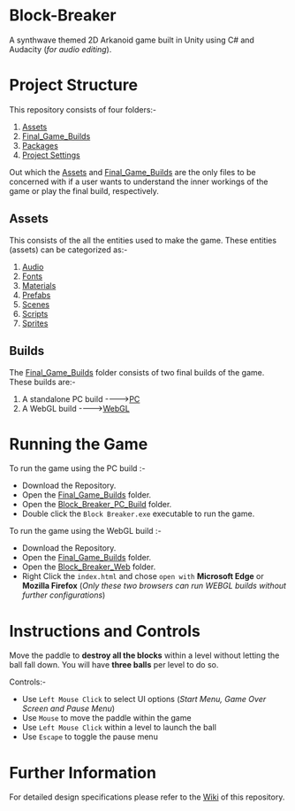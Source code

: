 # Block-Breaker
A synthwave themed 2D Arkanoid game built in Unity using C# and Audacity (*for audio editing*).

# Project Structure
This repository consists of four folders:-

1. [Assets](Assets)
2. [Final_Game_Builds](Final_Game_Builds)
3. [Packages](Packages)
4. [Project Settings](ProjectSettings)

Out which the [Assets](Assets) and [Final_Game_Builds](Final_Game_Builds) are the only files to be concerned with if a user wants to understand the inner workings
of the game or play the final build, respectively.

## Assets
This consists of the all the entities used to make the game. These entities (assets) can be categorized as:-
1. [Audio](Assets/Audio)
2. [Fonts](Assets/Fonts)
3. [Materials](Assets/Materials)
4. [Prefabs](Assets/PreFabs)
5. [Scenes](Assets/Scenes)
6. [Scripts](Assets/Scripts)
7. [Sprites](Assets/Sprites)

## Builds
The [Final_Game_Builds](Final_Game_Builds) folder consists of two final builds of the game. These builds are:-

1. A standalone PC build ---->[PC](Final_Game_Builds/Block_Breaker_PC_Build)
2. A WebGL build         ---->[WebGL](Final_Game_Builds/Block_Breaker_Web)

# Running the Game
To run the game using the PC build :-

- Download the Repository.
- Open the [Final_Game_Builds](Final_Game_Builds) folder.
- Open the [Block_Breaker_PC_Build](Final_Game_Builds/Block_Breaker_PC_Build) folder.
- Double click the `Block Breaker.exe` executable to run the game.

To run the game using the WebGL build :-

- Download the Repository.
- Open the [Final_Game_Builds](Final_Game_Builds) folder.
- Open the [Block_Breaker_Web](Final_Game_Builds/Block_Breaker_Web) folder.
- Right Click the `index.html` and chose `open with` **Microsoft Edge** or **Mozilla Firefox** (*Only these two browsers can run WEBGL builds without further configurations*)

# Instructions and Controls
Move the paddle to **destroy all the blocks** within a level without letting the ball fall down. You will have **three balls** per level to do so.

Controls:-
- Use `Left Mouse Click` to select UI options (*Start Menu, Game Over Screen and Pause Menu*)
- Use `Mouse` to move the paddle within the game
- Use `Left Mouse Click` within a level to launch the ball
- Use `Escape` to toggle the pause menu

# Further Information
For detailed design specifications please refer to the [Wiki](https://github.com/HishamJaffar98/Block-Breaker/wiki/Block-Breaker-Design) of this repository.
